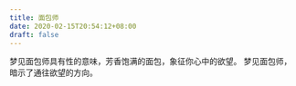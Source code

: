 ```yaml
---
title: 面包师
date: 2020-02-15T20:54:12+08:00
draft: false
---
```


梦见面包师具有性的意味，芳香饱满的面包，象征你心中的欲望。
梦见面包师，暗示了通往欲望的方向。
